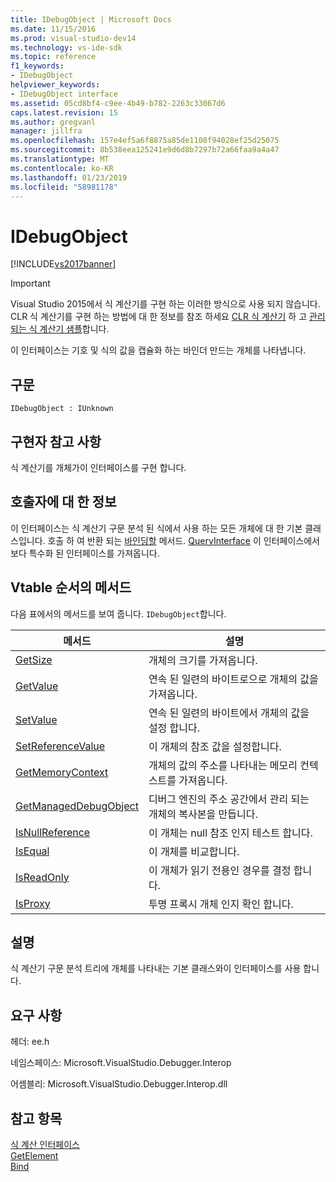 ```yaml
---
title: IDebugObject | Microsoft Docs
ms.date: 11/15/2016
ms.prod: visual-studio-dev14
ms.technology: vs-ide-sdk
ms.topic: reference
f1_keywords:
- IDebugObject
helpviewer_keywords:
- IDebugObject interface
ms.assetid: 05cd8bf4-c9ee-4b49-b782-2263c33067d6
caps.latest.revision: 15
ms.author: gregvanl
manager: jillfra
ms.openlocfilehash: 157e4ef5a6f8875a85de1108f94028ef25d25075
ms.sourcegitcommit: 8b538eea125241e9d6d8b7297b72a66faa9a4a47
ms.translationtype: MT
ms.contentlocale: ko-KR
ms.lasthandoff: 01/23/2019
ms.locfileid: "58981178"
---
```

# <a name="idebugobject"></a>IDebugObject
[!INCLUDE[vs2017banner](../../../includes/vs2017banner.md)]

> [!IMPORTANT]
>  Visual Studio 2015에서 식 계산기를 구현 하는 이러한 방식으로 사용 되지 않습니다. CLR 식 계산기를 구현 하는 방법에 대 한 정보를 참조 하세요 [CLR 식 계산기](https://github.com/Microsoft/ConcordExtensibilitySamples/wiki/CLR-Expression-Evaluators) 하 고 [관리 되는 식 계산기 샘플](https://github.com/Microsoft/ConcordExtensibilitySamples/wiki/Managed-Expression-Evaluator-Sample)합니다.  
  
 이 인터페이스는 기호 및 식의 값을 캡슐화 하는 바인더 만드는 개체를 나타냅니다.  
  
## <a name="syntax"></a>구문  
  
```  
IDebugObject : IUnknown  
```  
  
## <a name="notes-for-implementers"></a>구현자 참고 사항  
 식 계산기를 개체가이 인터페이스를 구현 합니다.  
  
## <a name="notes-for-callers"></a>호출자에 대 한 정보  
 이 인터페이스는 식 계산기 구문 분석 된 식에서 사용 하는 모든 개체에 대 한 기본 클래스입니다. 호출 하 여 반환 되는 [바인딩할](../../../extensibility/debugger/reference/idebugbinder-bind.md) 메서드. [QueryInterface](http://msdn.microsoft.com/library/62fce95e-aafa-4187-b50b-e6611b74c3b3) 이 인터페이스에서 보다 특수화 된 인터페이스를 가져옵니다.  
  
## <a name="methods-in-vtable-order"></a>Vtable 순서의 메서드  
 다음 표에서의 메서드를 보여 줍니다. `IDebugObject`합니다.  
  
|메서드|설명|  
|------------|-----------------|  
|[GetSize](../../../extensibility/debugger/reference/idebugobject-getsize.md)|개체의 크기를 가져옵니다.|  
|[GetValue](../../../extensibility/debugger/reference/idebugobject-getvalue.md)|연속 된 일련의 바이트로으로 개체의 값을 가져옵니다.|  
|[SetValue](../../../extensibility/debugger/reference/idebugobject-setvalue.md)|연속 된 일련의 바이트에서 개체의 값을 설정 합니다.|  
|[SetReferenceValue](../../../extensibility/debugger/reference/idebugobject-setreferencevalue.md)|이 개체의 참조 값을 설정합니다.|  
|[GetMemoryContext](../../../extensibility/debugger/reference/idebugobject-getmemorycontext.md)|개체의 값의 주소를 나타내는 메모리 컨텍스트를 가져옵니다.|  
|[GetManagedDebugObject](../../../extensibility/debugger/reference/idebugobject-getmanageddebugobject.md)|디버그 엔진의 주소 공간에서 관리 되는 개체의 복사본을 만듭니다.|  
|[IsNullReference](../../../extensibility/debugger/reference/idebugobject-isnullreference.md)|이 개체는 null 참조 인지 테스트 합니다.|  
|[IsEqual](../../../extensibility/debugger/reference/idebugobject-isequal.md)|이 개체를 비교합니다.|  
|[IsReadOnly](../../../extensibility/debugger/reference/idebugobject-isreadonly.md)|이 개체가 읽기 전용인 경우를 결정 합니다.|  
|[IsProxy](../../../extensibility/debugger/reference/idebugobject-isproxy.md)|투명 프록시 개체 인지 확인 합니다.|  
  
## <a name="remarks"></a>설명  
 식 계산기 구문 분석 트리에 개체를 나타내는 기본 클래스와이 인터페이스를 사용 합니다.  
  
## <a name="requirements"></a>요구 사항  
 헤더: ee.h  
  
 네임스페이스: Microsoft.VisualStudio.Debugger.Interop  
  
 어셈블리: Microsoft.VisualStudio.Debugger.Interop.dll  
  
## <a name="see-also"></a>참고 항목  
 [식 계산 인터페이스](../../../extensibility/debugger/reference/expression-evaluation-interfaces.md)   
 [GetElement](../../../extensibility/debugger/reference/idebugarrayobject-getelement.md)   
 [Bind](../../../extensibility/debugger/reference/idebugbinder-bind.md)
